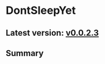 # DontSleepYet

## Latest version: [v0.0.2.3](https://github.com/adamsapple/DontSleepYet/Releases/latest)

## Summary
